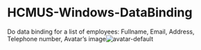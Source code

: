 # HCMUS-Windows-DataBinding
Do data binding for a list of employees: Fullname, Email, Address, Telephone number, Avatar’s image![avatar-default](https://user-images.githubusercontent.com/89250465/196202642-a4083019-15f5-468d-8997-458a8c6d8ecf.png)
